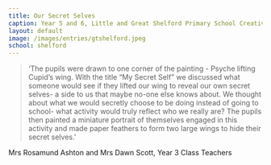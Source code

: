 ```yaml
---
title: Our Secret Selves
caption: Year 5 and 6, Little and Great Shelford Primary School Creative writing
layout: default
image: /images/entries/gtshelford.jpeg
school: shelford
---
```


> ‘The pupils were drawn to one corner of the painting - Psyche lifting Cupid’s wing. With the title “My Secret Self” we discussed what someone would see if they lifted our wing to reveal our own secret selves- a side to us that maybe no-one else knows about. We thought about what we would secretly choose to be doing instead of going to school- what activity would truly reflect who we really are? The pupils then painted a miniature portrait of themselves engaged in this activity and made paper feathers to form two large wings to hide their secret selves.'

Mrs Rosamund Ashton and Mrs Dawn Scott, Year 3 Class Teachers
